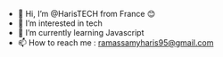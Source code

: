 - 👋 Hi, I’m @HarisTECH from France 😊
- 👀 I’m interested in tech
- 🌱 I’m currently learning Javascript
- 📫 How to reach me : ramassamyharis95@gmail.com

<!---
HarisTECH/HarisTECH is a ✨ special ✨ repository because its `README.md` (this file) appears on your GitHub profile.
You can click the Preview link to take a look at your changes.
--->
